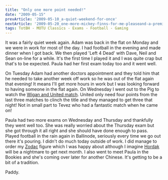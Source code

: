 ```yaml
---
title: "Only one more point needed!"
date: "2009-05-15"
prevArticle: '2009-05-10_a-quiet-weekend-for-once'
nextArticle: '2009-05-20_one-more-mickey-finns-for-me-pleaseand-a-premiership-trophy-too'
tags: TotBH - MOTU Classics - Exams - Football - Gaming
---
```

It was a fairly quiet week again. Adam was back in the flat on Monday and we were in work for most of the day. I had football in the evening and made dinner when I got back. We then played 'Left 4 Dead' with Dave, Neil and Sean on-line for a while. It's the first time I played it and I was quite crap but that's to be expected. Paula had her first exam today too and it went well.

On Tuesday Adam had another doctors appointment and they told him that he needed to take another week off work so he was out of the flat again that evening! It means I'll get more hours in work but I was looking forward to having someone in the flat again. On Wednesday I went out to the Pig to watch the [Wigan and United match](http://www.rte.ie/sport/soccer/2009/0513/wigan_manunited.html). United only need four points from the last three matches to clinch the title and they managed to get three that night! Not in small part to Tevez who had a fantastic match when he came on!

Paula had two more exams on Wednesday and Thursday and thankfully they went well too. She was really worried about the Thursday exam but she got through it all right and she should have done enough to pass. Played football in the rain again in Ballinode, seriously every time we go out there it's pouring. I didn't do much today outside of work. I did manage to order my [Zodac](http://www.mattycollector.com/store/matty/en_US/DisplayProductDetailsPage/productID.118911400) figure which I was happy about although I imagine [Hordak](http://www.mattycollector.com/store/matty/en_US/DisplayProductDetailsPage/productID.120251400) will be a nightmare to get next month. I also went to meet Paula in the Bookies and she's coming over later for another Chinese. It's getting to be a bit of a tradition.

Paddy.